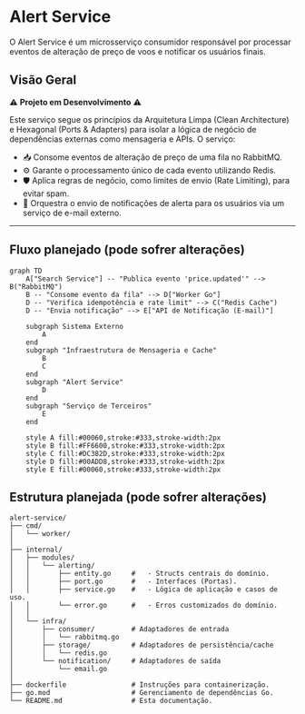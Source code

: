 # Alert Service

O Alert Service é um microsserviço consumidor responsável por processar eventos de alteração de preço de voos e notificar os usuários finais.

## Visão Geral

⚠️ **Projeto em Desenvolvimento** ⚠️

Este serviço segue os princípios da Arquitetura Limpa (Clean Architecture) e Hexagonal (Ports & Adapters) para isolar a lógica de negócio de dependências externas como mensageria e APIs. O serviço:

-   📥 Consome eventos de alteração de preço de uma fila no RabbitMQ.
-   ⚙️ Garante o processamento único de cada evento utilizando Redis.
-   🛡️ Aplica regras de negócio, como limites de envio (Rate Limiting), para evitar spam.
-   📧 Orquestra o envio de notificações de alerta para os usuários via um serviço de e-mail externo.
---

## Fluxo planejado (pode sofrer alterações)

```mermaid
graph TD
    A["Search Service"] -- "Publica evento 'price.updated'" --> B("RabbitMQ")
    B -- "Consome evento da fila" --> D["Worker Go"]
    D -- "Verifica idempotência e rate limit" --> C("Redis Cache")
    D -- "Envia notificação" --> E["API de Notificação (E-mail)"]

    subgraph Sistema Externo
        A
    end
    subgraph "Infraestrutura de Mensageria e Cache"
        B
        C
    end
    subgraph "Alert Service"
        D
    end
    subgraph "Serviço de Terceiros"
        E
    end

    style A fill:#00060,stroke:#333,stroke-width:2px
    style B fill:#FF6600,stroke:#333,stroke-width:2px
    style C fill:#DC382D,stroke:#333,stroke-width:2px
    style D fill:#00ADD8,stroke:#333,stroke-width:2px
    style E fill:#00060,stroke:#333,stroke-width:2px
  ```

  ## Estrutura planejada (pode sofrer alterações)

  ```
alert-service/
├── cmd/
│   └── worker/
│
├── internal/
│   ├── modules/
│   │   └── alerting/
│   │       ├── entity.go     #   - Structs centrais do domínio.
│   │       ├── port.go       #   - Interfaces (Portas).
│   │       ├── service.go    #   - Lógica de aplicação e casos de uso.
│   │       └── error.go      #   - Erros customizados do domínio.
│   │
│   └── infra/
│       ├── consumer/         # Adaptadores de entrada
│       │   └── rabbitmq.go
│       ├── storage/          # Adaptadores de persistência/cache
│       │   └── redis.go
│       └── notification/     # Adaptadores de saída
│           └── email.go
│
├── dockerfile                # Instruções para containerização.
├── go.mod                    # Gerenciamento de dependências Go.
└── README.md                 # Esta documentação.
```